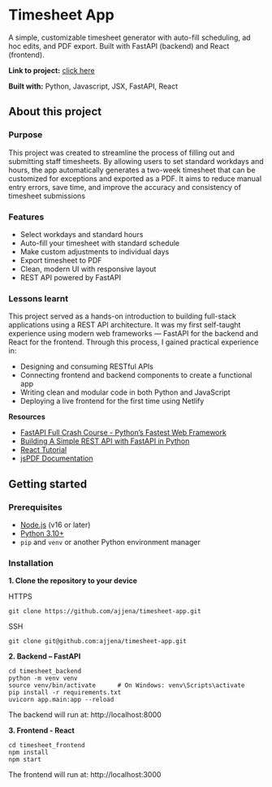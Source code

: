 # Timesheet App

A simple, customizable timesheet generator with auto-fill scheduling, ad hoc edits, and PDF export. Built with FastAPI (backend) and React (frontend).

**Link to project:** [click here](https://mytimesheetgenerator.com/)

**Built with:** Python, Javascript, JSX, FastAPI, React

## About this project

### Purpose

This project was created to streamline the process of filling out and submitting staff timesheets. By allowing users to set standard workdays and hours, the app automatically generates a two-week timesheet that can be customized for exceptions and exported as a PDF. It aims to reduce manual entry errors, save time, and improve the accuracy and consistency of timesheet submissions

### Features

- Select workdays and standard hours
- Auto-fill your timesheet with standard schedule
- Make custom adjustments to individual days
- Export timesheet to PDF
- Clean, modern UI with responsive layout
- REST API powered by FastAPI

### Lessons learnt

This project served as a hands-on introduction to building full-stack applications using a REST API architecture. It was my first self-taught experience using modern web frameworks — FastAPI for the backend and React for the frontend. Through this process, I gained practical experience in:

- Designing and consuming RESTful APIs
- Connecting frontend and backend components to create a functional app
- Writing clean and modular code in both Python and JavaScript
- Deploying a live frontend for the first time using Netlify

**Resources**
- [FastAPI Full Crash Course - Python’s Fastest Web Framework](https://www.youtube.com/watch?v=rvFsGRvj9jo)
- [Building A Simple REST API with FastAPI in Python](https://www.youtube.com/watch?v=VSQZl43jFzk)
- [React Tutorial](https://www.w3schools.com/react/default.asp)
- [jsPDF Documentation](https://www.npmjs.com/package/jspdf)

## Getting started

### Prerequisites

- [Node.js](https://nodejs.org/) (v16 or later)
- [Python 3.10+](https://www.python.org/)
- `pip` and `venv` or another Python environment manager

### Installation

**1. Clone the repository to your device**

HTTPS
```
git clone https://github.com/ajjena/timesheet-app.git
```
SSH
```
git clone git@github.com:ajjena/timesheet-app.git
```

**2. Backend – FastAPI**

```
cd timesheet_backend
python -m venv venv
source venv/bin/activate      # On Windows: venv\Scripts\activate
pip install -r requirements.txt
uvicorn app.main:app --reload
```
The backend will run at: http://localhost:8000

**3. Frontend - React**

```
cd timesheet_frontend
npm install
npm start
```
The frontend will run at: http://localhost:3000
